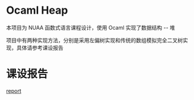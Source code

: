 # Ocaml Heap

本项目为 NUAA 函数式语言课程设计，使用 Ocaml 实现了数据结构 -- 堆

项目中有两种实现方法，分别是采用左偏树实现和传统的数组模拟完全二叉树实现，具体请参考课设报告

# 课设报告

[report](report.md)